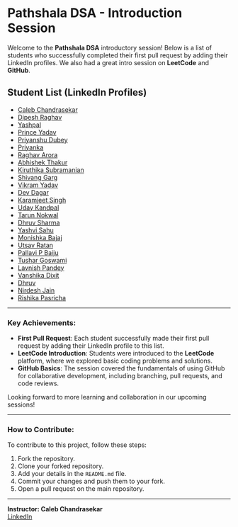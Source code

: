# Pathshala DSA - Introduction Session

Welcome to the **Pathshala DSA** introductory session! Below is a list of students who successfully completed their first pull request by adding their LinkedIn profiles. We also had a great intro session on **LeetCode** and **GitHub**.

## Student List (LinkedIn Profiles)

- [Caleb Chandrasekar](https://www.linkedin.com/in/caleb-chandrasekar/)
- [Dipesh Raghav](https://www.linkedin.com/in/dipesh-raghav-1969a5322)
- [Yashpal](https://www.linkedin.com/in/yash-pal-3295501b7)
- [Prince Yadav](https://www.linkedin.com/in/prince-yadav-2a4279322/)
- [Priyanshu Dubey](https://www.linkedin.com/in/priyanshu-dubey-962b34321)
- [Priyanka](https://www.linkedin.com/in/priyanka-1854052b5)
- [Raghav Arora](https://www.linkedin.com/in/raghav-arora-1a734b306/)
- [Abhishek Thakur](https://www.linkedin.com/in/abhishek-thakur-141a32325/)
- [Kiruthika Subramanian](https://www.linkedin.com/in/kiruthika-subramanian-920964298/)
- [Shivang Garg](https://www.linkedin.com/in/shivang-garg77/)
- [Vikram Yadav](https://www.linkedin.com/in/vikram-yadav-b651bb32a)
- [Dev Dagar](https://www.linkedin.com/in/dev-dagar-0a3b81307)
- [Karamjeet Singh](https://www.linkedin.com/in/karamjeet-singh-60528732a/)
- [Uday Kandpal](https://in.linkedin.com/in/uday-kandpal-137863325)
- [Tarun Nokwal](https://www.linkedin.com/in/tarun-nokwal-b4a858325/)
- [Dhruv Sharma](https://www.linkedin.com/in/dhruv-sharma-2202b332a)
- [Yashvi Sahu](https://www.linkedin.com/in/yashvi-sahu-910190326/)
- [Monishka Bajaj](https://www.linkedin.com/in/monishka-bajaj-21296432a/)
- [Utsav Ratan](https://www.linkedin.com/in/misterutsav/)
- [Pallavi P Baiju](https://www.linkedin.com/in/pallavi-p-baiju-2b795631b/)
- [Tushar Goswami](https://www.linkedin.com/in/tushar-goswami-9b5165276)
- [Lavnish Pandey](https://www.linkedin.com/in/lavnish-pandey-b5b577162/)
- [Vanshika Dixit](https://www.linkedin.com/in/vanshika-dixit-8b53852b9/)
- [Dhruv](https://www.linkedin.com/in/dhruv-%E2%80%8E-64446220b/)
- [Nirdesh Jain](https://www.linkedin.com/in/nirdeshhjain/)
- [Rishika Pasricha](https://www.linkedin.com/in/rishika-pasricha-6440112a9/)

---

### Key Achievements:
- **First Pull Request**: Each student successfully made their first pull request by adding their LinkedIn profile to this list.
- **LeetCode Introduction**: Students were introduced to the **LeetCode** platform, where we explored basic coding problems and solutions.
- **GitHub Basics**: The session covered the fundamentals of using GitHub for collaborative development, including branching, pull requests, and code reviews.

Looking forward to more learning and collaboration in our upcoming sessions!

---

### How to Contribute:
To contribute to this project, follow these steps:
1. Fork the repository.
2. Clone your forked repository.
3. Add your details in the `README.md` file.
4. Commit your changes and push them to your fork.
5. Open a pull request on the main repository.

---

**Instructor: Caleb Chandrasekar**  
[LinkedIn](https://www.linkedin.com/in/caleb-chandrasekar/)
